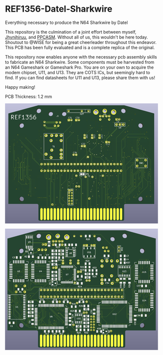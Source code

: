 # REF1356-Datel-Sharkwire
Everything necessary to produce the N64 Sharkwire by Datel

This repository is the culmination of a joint effort between myself, [Jhynjhiruu](https://github.com/Jhynjhiruu), and [PPCASM](https://github.com/ppcasm). Without all of us, this wouldn't be here today. Shoutout to @WISE for being a great cheerleader throughout this endeavor. This PCB has been fully evaluated and is a complete replica of the original.

This repository now enables anyone with the necessary pcb assembly skills to fabricate an N64 Sharkwire. Some components must be harvested from an N64 Gameshark or Gameshark Pro. You are on your own to acquire the modem chipset, U11, and U13. They are COTS ICs, but seemingly hard to find. If you can find datasheets for U11 and U13, please share them with us!

Happy making!

PCB Thickness: 1.2 mm

![Front side of the PCB](https://github.com/RWeick/REF1356-Datel-Sharkwire/blob/main/REF1356%20Front.png)

![Back side of the PCB](https://github.com/RWeick/REF1356-Datel-Sharkwire/blob/main/REF1356%20Back.png)
